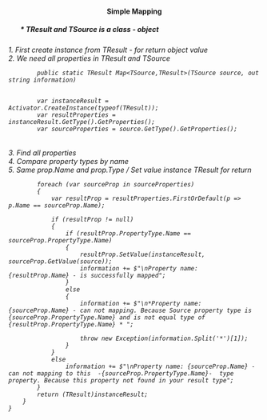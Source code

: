 <h4 align="center">Simple Mapping</h4> 
<h5>
  <ul> * TResult and TSource is a class - object </ul>
</h5>
<h6> 
1. First create instance from TResult - for return object value </br>
2. We need all properties in TResult and TSource
          
            public static TResult Map<TSource,TResult>(TSource source, out string information)
  
  
            var instanceResult = Activator.CreateInstance(typeof(TResult));
            var resultProperties = instanceResult.GetType().GetProperties();
            var sourceProperties = source.GetType().GetProperties();
</h6>
<h6>
3. Find all properties </br>
4. Compare property types by name </br>
5. Same prop.Name and prop.Type / Set value instance TResult for return

            foreach (var sourceProp in sourceProperties)
            {
                var resultProp = resultProperties.FirstOrDefault(p => p.Name == sourceProp.Name);

                if (resultProp != null)
                {
                    if (resultProp.PropertyType.Name == sourceProp.PropertyType.Name)
                    {
                        resultProp.SetValue(instanceResult, sourceProp.GetValue(source));
                        information += $"\nProperty name: {resultProp.Name} - is successfully mapped";
                    }
                    else
                    {
                        information += $"\n*Property name: {sourceProp.Name} - can not mapping. Because Source property type is {sourceProp.PropertyType.Name} and is not equal type of {resultProp.PropertyType.Name} * ";

                        throw new Exception(information.Split('*')[1]);
                    }
                }
                else
                    information += $"\nProperty name: {sourceProp.Name} - can not mapping to this  -{sourceProp.PropertyType.Name}-  type property. Because this property not found in your result type";
            }
            return (TResult)instanceResult;
        }
    }
</h6>
